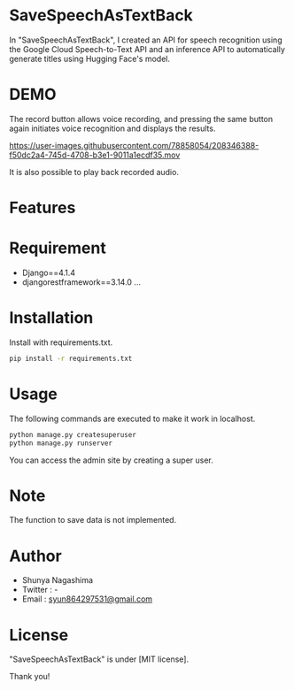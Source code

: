 # SaveSpeechAsTextBack

In "SaveSpeechAsTextBack", I created an API for speech recognition using the Google Cloud Speech-to-Text API and an inference API to automatically generate titles using Hugging Face's model.
# DEMO

The record button allows voice recording, and pressing the same button again initiates voice recognition and displays the results.


https://user-images.githubusercontent.com/78858054/208346388-f50dc2a4-745d-4708-b3e1-9011a1ecdf35.mov

It is also possible to play back recorded audio.

# Features



# Requirement

* Django==4.1.4
* djangorestframework==3.14.0
...

# Installation

Install with requirements.txt.

```bash
pip install -r requirements.txt
```

# Usage

The following commands are executed to make it work in localhost.

```bash
python manage.py createsuperuser
python manage.py runserver
```

You can access the admin site by creating a super user.

# Note

The function to save data is not implemented.

# Author

* Shunya Nagashima
* Twitter : -
* Email : syun864297531@gmail.com

# License

"SaveSpeechAsTextBack" is under [MIT license].

Thank you!
